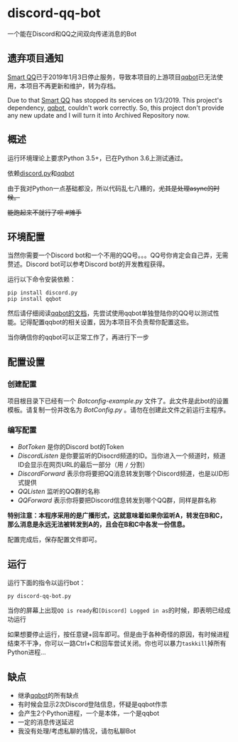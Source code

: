 # discord-qq-bot

一个能在Discord和QQ之间双向传递消息的Bot

## 遗弃项目通知

[Smart QQ](https://web2.qq.com/)已于2019年1月3日停止服务，导致本项目的上游项目[qqbot](https://github.com/pandolia/qqbot)已无法使用，本项目不再更新和维护，转为存档。

Due to that [Smart QQ](https://web2.qq.com/) has stopped its services on 1/3/2019. This project's dependency, [qqbot](https://github.com/pandolia/qqbot), couldn't work correctly. So, this project don't provide any new update and I will turn it into Archived Repository now.

## 概述

运行环境理论上要求Python 3.5+，已在Python 3.6上测试通过。

依赖[discord.py](https://github.com/Rapptz/discord.py)和[qqbot](https://github.com/pandolia/qqbot)

由于我对Python一点基础都没，所以代码乱七八糟的，~~尤其是处理async的时候。~~

~~能跑起来不就行了呗 \#摊手~~

## 环境配置

当然你需要一个Discord bot和一个不用的QQ号。。。QQ号你肯定会自己弄，无需赘述。Discord bot可以参考Discord bot的开发教程获得。

运行以下命令安装依赖：

```
pip install discord.py
pip install qqbot
```

然后请仔细阅读[qqbot的文档](https://github.com/pandolia/qqbot)，先尝试使用qqbot单独登陆你的QQ号以测试性能。记得配置qqbot的相关设置，因为本项目不负责帮你配置这些。

当你确信你的qqbot可以正常工作了，再进行下一步

## 配置设置

### 创建配置

项目根目录下已经有一个 *Botconfig-example.py* 文件了。此文件是此bot的设置模板。请复制一份并改名为 *BotConfig.py* 。请勿在创建此文件之前运行主程序。

### 编写配置

* *BotToken* 是你的Discord bot的Token
* *DiscordListen* 是你要监听的Disocrd频道的ID。当你进入一个频道时，频道ID会显示在网页URL的最后一部分（用 ```/``` 分割）
* *DiscordForward* 表示你将要把QQ消息转发到哪个Discord频道，也是以ID形式提供
* *QQListen* 监听的QQ群的名称
* *QQForward* 表示你将要把Discord信息转发到哪个QQ群，同样是群名称

**特别注意：本程序采用的是广播形式，这就意味着如果你监听A，转发在B和C，那么消息是永远无法被转发到A的，且会在B和C中各发一份信息。**

配置完成后，保存配置文件即可。

## 运行

运行下面的指令以运行bot：

```
py discord-qq-bot.py
```

当你的屏幕上出现```QQ is ready```和```[Discord] Logged in as```的时候，即表明已经成功运行

如果想要停止运行，按任意键+回车即可。但是由于各种奇怪的原因，有时候进程结束不干净，你可以一路Ctrl+C和回车尝试关闭。你也可以暴力```taskkill```掉所有Python进程...

## 缺点

* 继承[qqbot](https://github.com/pandolia/qqbot)的所有缺点
* 有时候会显示2次Discord登陆信息，怀疑是qqbot作祟
* 会产生2个Python进程，一个是本体，一个是qqbot
* 一定的消息传送延迟
* 我没有处理/考虑私聊的情况，请勿私聊Bot

